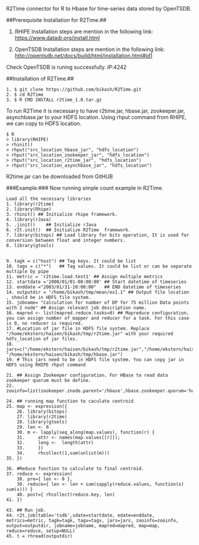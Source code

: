 R2Time connector for R to Hbase for time-series data stored by OpenTSDB.  


##Prerequisite Installation for R2Time.##
1. RHIPE
Installation steps are mention in the following link:
https://www.datadr.org/install.html

2. OpenTSDB
Installation steps are mention in the following link:
http://opentsdb.net/docs/build/html/installation.html#id1

Check OpenTSDB is runing successfully.
IP:4242

##Installation of R2Time.##
```
1. $ git clone https://github.com/bikash/R2Time.git
2. $ cd R2Time
3. $ R CMD INSTALL r2time_1.0.tar.gz
```

To run R2Time it is necessary to have r2time.jar, hbase.jar, zookeeper.jar, asynchbase.jar to your HDFS location. Using rhput command from RHIPE, we can copy to HDFS location.
```
$ R
> library(RHIPE)
> rhinit()
> rhput("src_location_hbase_jar", "hdfs_location")
> rhput("src_location_zookeeper_jar", "hdfs_location")
> rhput("src_location_r2time_jar", "hdfs_location")
> rhput("src_location_asynchbase_jar", "hdfs_location")
```

R2time.jar can be downloaded from GitHUB

###Example:###
Now running simple count example in R2Time.

```
Load all the necessary libraries
1. library(r2time)
2. library(Rhipe)
3. rhinit()	## Initialize rhipe framework.
4. library(rJava)
5. .jinit()    ## Initialize rJava
6. r2t.init()  ## Initialize R2Time  framework.
7. library(bitops) ## Load library for bits operation, It is used for conversion between float and integer numbers.
8. library(gtools)


9. tagk = c("host") ## Tag keys. It could be list
10. tagv = c("*")	## Tag values. It could be list or can be separate multiple by pipe
11. metric = 'r2time.load.test1' ## Assign multiple metrics
12. startdate ='2000/01/01-00:00:00' ## Start datetime of timeseries
13. enddate ="2003/01/31-10:00:00"   ## END datetime of timeseries
14. outputdir = "/home/bikash/tmp/mean/ex1.1" ## Output file location , should be in HDFS file system.
15. jobname= "Calculation for number of DP for 75 million Data points with 2 node" ## Assign relevant job description name.
16. mapred <- list(mapred.reduce.tasks=0) ## Mapreduce configuration, you can assign number of mapper and reducer for a task. For this case is 0, no reducer is required.
17. #Location of jar file in HDFS file system. Replace "/home/ekstern/haisen/bikash/tmp/r2time.jar" with your required hdfs_location of jar files.
18. jars=c("/home/ekstern/haisen/bikash/tmp/r2time.jar","/home/ekstern/haisen/bikash/tmp/zookeeper.jar", "/home/ekstern/haisen/bikash/tmp/hbase.jar")
19. # This jars need to be in HDFS file system. You can copy jar in HDFS using RHIPE rhput command
 
21. ## Assign Zookeeper configuration. For HBase to read data zookeeper quorum must be define.
22. zooinfo=list(zookeeper.znode.parent='/hbase',hbase.zookeeper.quorum='haisen24.ux.uis.no')
 
24. ## running map function to caculate centroid
25. map <- expression({
	26. library(bitops)
	27. library(r2time)
	28. library(gtools)
	29. len <- 0
	30. m <- lapply(seq_along(map.values), function(r) {
	31. 	attr <- names(map.values[[r]]);
	32. 	leng <-  length(attr)
	33. 	})
	34. 	rhcollect(1,sum(unlist(m)))
35. })

36. #Reduce function to calculate to final centroid.
37. reduce <- expression(
	38. pre={ len <- 0 }, 
	39. reduce={ len <- len + sum(sapply(reduce.values, function(x) sum(x))) }
	40. post={ rhcollect(reduce.key, len)
41. })
 
43. ## Run job.
44. r2t.job(table='tsdb',sdate=startdate, edate=enddate, metrics=metric, tagk=tagk, tagv=tagv, jars=jars, zooinfo=zooinfo,	output=outputdir, jobname=jobname, mapred=mapred, map=map, reduce=reduce, setup=NULL)
45. t = rhread(outputdir)
```



